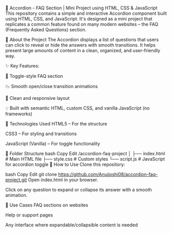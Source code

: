 
🎯 Accordion - FAQ Section | Mini Project using HTML, CSS & JavaScript
This repository contains a simple and interactive Accordion component built using HTML, CSS, and JavaScript. It's designed as a mini project that replicates a common feature found on many modern websites – the FAQ (Frequently Asked Questions) section.

🧩 About the Project
The Accordion displays a list of questions that users can click to reveal or hide the answers with smooth transitions. It helps present large amounts of content in a clean, organized, and user-friendly way.

✨ Key Features:

📌 Toggle-style FAQ section

📉 Smooth open/close transition animations

🧼 Clean and responsive layout

💡 Built with semantic HTML, custom CSS, and vanilla JavaScript (no frameworks)

🔧 Technologies Used
HTML5 – For the structure

CSS3 – For styling and transitions

JavaScript (Vanilla) – For toggle functionality

📂 Folder Structure
bash
Copy
Edit
/accordion-faq-project
│
├── index.html        # Main HTML file
├── style.css         # Custom styles
└── script.js         # JavaScript for accordion toggle
🚀 How to Use
Clone this repository:

bash
Copy
Edit
git clone https://github.com/Anujjoshi08/accordion-faq-project.git
Open index.html in your browser.

Click on any question to expand or collapse its answer with a smooth animation.

🎯 Use Cases
FAQ sections on websites

Help or support pages

Any interface where expandable/collapsible content is needed
